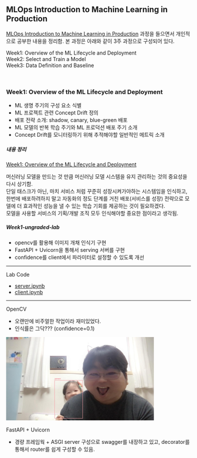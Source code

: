 ## MLOps Introduction to Machine Learning in Production

[MLOps Introduction to Machine Learning in Production](https://www.coursera.org/learn/introduction-to-machine-learning-in-production/home/welcome) 과정을 들으면서 개인적으로 공부한 내용을 정리함. 본 과정은 아래와 같이 3주 과정으로 구성되어 있다.

Week1: Overview of the ML Lifecycle and Deployment  
Week2: Select and Train a Model  
Week3: Data Definition and Baseline  

<br/>

### Week1: Overview of the ML Lifecycle and Deployment

- ML 생명 주기의 구성 요소 식별
- ML 프로젝트 관련 Concept Drift 정의
- 배포 전략 소개: shadow, canary, blue-green 배포
- ML 모델의 반복 학습 주기와 ML 프로덕션 배포 주기 소개
- Concept Drift를 모니터링하기 위해 추적해야할 일반적인 메트릭 소개


##### 내용 정리
[Week1: Overview of the ML Lifecycle and Deployment](https://skinny-harbor-d7a.notion.site/Week-1-Overview-of-the-ML-Lifecycle-and-Deployment-e8c7f4df59ba4c21a0030af4cd7180eb) 

머신러닝 모델을 만드는 것 만큼 머신러닝 모델 시스템을 유지 관리하는 것의 중요성을 다시 상기함.  
단일 태스크가 아닌, 마치 서비스 처럼 꾸준히 성장시켜가야하는 시스템임을 인식하고,  
한번에 배포하려하지 말고 자동화의 정도 단계를 거친 배포(서비스를 성장) 전략으로 모델에 더 효과적인 성능을 낼 수 있는 학습 기회를 제공하는 것이 필요하겠다.  
모델을 사용할 서비스의 기획/개발 조직 모두 인식해야할 중요한 점이라고 생각됨.

##### Week1-ungraded-lab
- opencv를 활용해 이미지 개채 인식기 구현
- FastAPI + Uvicorn을 통해서 serving 서버를 구현
- confidence를 client에서 파라미터로 설정할 수 있도록 개선
---

Lab Code
- [server.ipynb](./week1-ungraded-lab/server.ipynb)
- [client.ipynb](./week1-ungraded-lab/client.ipynb)

---

OpenCV
- 오랜만에 비주얼한 작업이라 재미있었다.
- 인식률은 그닥??? (confidence=0.1)
<img src='./week1-ungraded-lab/images_uploaded/Snap Camera Photo.jpg' width='80%'>

FastAPI + Uvicorn
- 경량 프레임웍 +  ASGI server 구성으로 swagger를 내장하고 있고, decorator를 통해서 router를 쉽게 구성할 수 있음.
